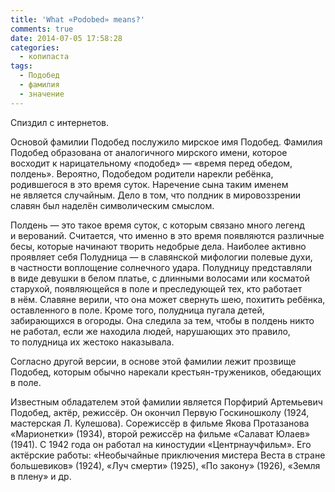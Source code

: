 ```yaml
---
title: 'What «Podobed» means?'
comments: true
date: 2014-07-05 17:58:28
categories:
  - копипаста
tags:
  - Подобед
  - фамилия
  - значение
---
```


Спиздил с интернетов.

Основой фамилии Подобед послужило мирское имя Подобед. Фамилия Подобед образована от аналогичного
мирского имени, которое восходит к нарицательному «подобед» — «время перед обедом, полдень».
Вероятно, Подобедом родители нарекли ребёнка, родившегося в это время суток. Наречение сына таким
именем не является случайным. Дело в том, что полдник в мировоззрении славян был наделён
символическим смыслом.

Полдень — это такое время суток, с которым связано много легенд и верований. Считается, что именно
в это время появляются различные бесы, которые начинают творить недобрые дела. Наиболее активно
проявляет себя Полудница — в славянской мифологии полевые духи, в частности воплощение солнечного
удара. Полудницу представляли в виде девушки в белом платье, с длинными волосами или косматой
старухой, появляющейся в поле и преследующей тех, кто работает в нём. Славяне верили, что она может
свернуть шею, похитить ребёнка, оставленного в поле. Кроме того, полудница пугала детей,
забирающихся в огороды. Она следила за тем, чтобы в полдень никто не работал, если же находила
людей, нарушающих это правило, то полудница их жестоко наказывала.

Согласно другой версии, в основе этой фамилии лежит прозвище Подобед, которым обычно нарекали
крестьян-тружеников, обедающих в поле.

Известным обладателем этой фамилии является Порфирий Артемьевич Подобед, актёр, режиссёр. Он окончил
Первую Госкиношколу (1924, мастерская Л. Кулешова). Сорежиссёр в фильме Якова Протазанова
«Марионетки» (1934), второй режиссёр на фильме «Салават Юлаев» (1941). С 1942 года он работал
на киностудии «Центрнаучфильм». Его актёрские работы: «Необычайные приключения мистера Веста
в стране большевиков» (1924), «Луч смерти» (1925), «По закону» (1926), «Земля в плену» и др.
